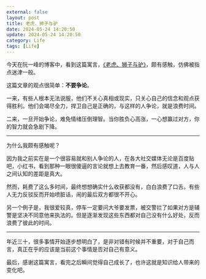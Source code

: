 ```yaml
---
external: false
layout: post
title: 老虎、狮子与驴
date: 2024-05-24 14:20:50
update: 2024-05-24 14:20:50
category: Life
tags: [Life]
---
```


今天在阮一峰的博客中，看到这篇寓言，[《老虎、狮子与驴》](https://philosophicsblog.wordpress.com/2022/06/30/lions-and-tigers-and-a-jackass/)，颇有感触，仿佛被指点迷津一般。

这篇文章的观点很简单：**不要争论**。

一来，有些人根本无法说服，他们不关心真相或现实，只关心自己的信念和观点获得胜利。他们会竭尽全力，捍卫自己是正确的，与这样的人争论，就是浪费时间。

二来，一旦开始争论，难免情绪压倒理智。当你胜负心高涨，一心想赢过对方，你的智力就会急剧下降。

---

为什么我颇有感触呢？

因为我之前实在是一个很容易就和别人争论的人，在各大社交媒体无论是百度贴吧，小红书，看到那种一眼很傻逼的言论就想上去教育一番，然后感叹道，人与人之间认知的差距是真大。

然而，耗费了这么多时间，最终想想确实什么收获都没有，白白浪费了口舌。有些人无力反驳反而开始喷脏话，闹的最后双方都很不开心。

另一个例子是，我很爱较真，停车一定要问大爷要发票，被交警拦了如果对方是辅警是坚决不同意他来执法的。但是逐渐发现这些东西都对自己没有什么好处，反而浪费了彼此的时间。

---

年近三十，很多事情开始逐步想明白了，是非对错有时候并不重要，对于自己而言，真正在乎的应该是当前这个事情是否对自己有意义。

最后，感谢这篇寓言，看完之后瞬间觉得自己成长了，也许这就是知识给人带来的变化吧。

